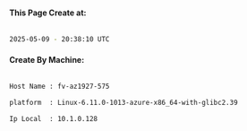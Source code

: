 
   
#### This Page Create at:

```bash

2025-05-09 - 20:38:10 UTC

```

#### Create By Machine:

```bash

Host Name : fv-az1927-575

platform  : Linux-6.11.0-1013-azure-x86_64-with-glibc2.39

Ip Local  : 10.1.0.128

```

